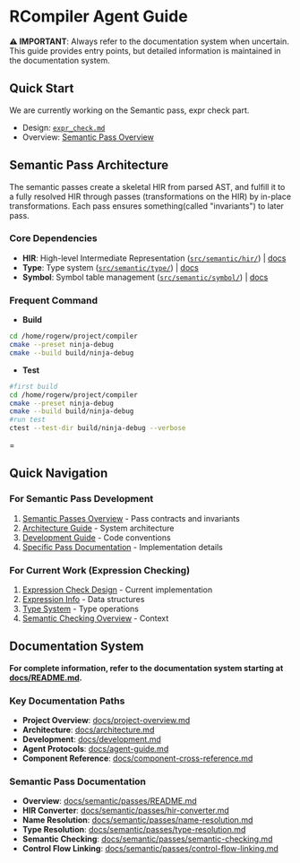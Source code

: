 # RCompiler Agent Guide

**⚠️ IMPORTANT**: Always refer to the documentation system when uncertain. This guide provides entry points, but detailed information is maintained in the documentation system.

## Quick Start

We are currently working on the Semantic pass, expr check part.
- Design: [`expr_check.md`](src/semantic/pass/semantic_check/expr_check.md)
- Overview: [Semantic Pass Overview](docs/semantic/passes/README.md)

## Semantic Pass Architecture

The semantic passes create a skeletal HIR from parsed AST, and fulfill it to a fully resolved HIR through passes (transformations on the HIR) by in-place transformations. Each pass ensures something(called "invariants") to later pass.

### Core Dependencies
- **HIR**: High-level Intermediate Representation ([`src/semantic/hir/`](src/semantic/hir/)) | [docs](docs/semantic/hir/README.md)
- **Type**: Type system ([`src/semantic/type/`](src/semantic/type/)) | [docs](docs/semantic/type/README.md)
- **Symbol**: Symbol table management ([`src/semantic/symbol/`](src/semantic/symbol/)) | [docs](docs/semantic/symbol/scope.md)


### Frequent Command
- **Build** 
```bash
cd /home/rogerw/project/compiler
cmake --preset ninja-debug
cmake --build build/ninja-debug
```
- **Test**
```bash
#first build
cd /home/rogerw/project/compiler
cmake --preset ninja-debug
cmake --build build/ninja-debug
#run test
ctest --test-dir build/ninja-debug --verbose
```
\=

## Quick Navigation

### For Semantic Pass Development
1. [Semantic Passes Overview](docs/semantic/passes/README.md) - Pass contracts and invariants
2. [Architecture Guide](docs/architecture.md) - System architecture
3. [Development Guide](docs/development.md) - Code conventions
4. [Specific Pass Documentation](docs/semantic/passes/) - Implementation details

### For Current Work (Expression Checking)
1. [Expression Check Design](src/semantic/pass/semantic_check/expr_check.md) - Current implementation
2. [Expression Info](src/semantic/pass/semantic_check/expr_info.hpp) - Data structures
3. [Type System](docs/semantic/type/README.md) - Type operations
4. [Semantic Checking Overview](docs/semantic/passes/semantic-checking.md) - Context

## Documentation System

**For complete information, refer to the documentation system starting at [docs/README.md](docs/README.md).**

### Key Documentation Paths
- **Project Overview**: [docs/project-overview.md](docs/project-overview.md)
- **Architecture**: [docs/architecture.md](docs/architecture.md)
- **Development**: [docs/development.md](docs/development.md)
- **Agent Protocols**: [docs/agent-guide.md](docs/agent-guide.md)
- **Component Reference**: [docs/component-cross-reference.md](docs/component-cross-reference.md)

### Semantic Pass Documentation
- **Overview**: [docs/semantic/passes/README.md](docs/semantic/passes/README.md)
- **HIR Converter**: [docs/semantic/passes/hir-converter.md](docs/semantic/passes/hir-converter.md)
- **Name Resolution**: [docs/semantic/passes/name-resolution.md](docs/semantic/passes/name-resolution.md)
- **Type Resolution**: [docs/semantic/passes/type-resolution.md](docs/semantic/passes/type-resolution.md)
- **Semantic Checking**: [docs/semantic/passes/semantic-checking.md](docs/semantic/passes/semantic-checking.md)
- **Control Flow Linking**: [docs/semantic/passes/control-flow-linking.md](docs/semantic/passes/control-flow-linking.md)

